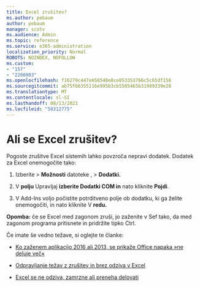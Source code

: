 ```yaml
---
title: Excel zrušitev?
ms.author: pebaum
author: pebaum
manager: scotv
ms.audience: Admin
ms.topic: reference
ms.service: o365-administration
localization_priority: Normal
ROBOTS: NOINDEX, NOFOLLOW
ms.custom:
- "157"
- "2200003"
ms.openlocfilehash: f16279c447e656548e8ce853353766c5c65df156
ms.sourcegitcommit: ab75f66355116e995b3cb5505465b31989339e28
ms.translationtype: MT
ms.contentlocale: sl-SI
ms.lasthandoff: 08/13/2021
ms.locfileid: "58312775"
---
```

# <a name="frequent-excel-crashes"></a>Ali se Excel zrušitev?

Pogoste zrušitve Excel sistemih lahko povzroča nepravi dodatek. Dodatek za Excel onemogočite tako:
  
1. Izberite  \> **Možnosti** datoteke , \> **Dodatki.**

2. V **polju** Upravljaj **izberite Dodatki COM in** nato kliknite **Pojdi**.

3. V Add-Ins voljo počistite potrditveno polje ob dodatku, ki ga želite onemogočiti, in nato kliknite V **redu.**

**Opomba:** če se Excel med zagonom zruši, jo zaženite v Sef tako, da med zagonom programa pritisnete in pridržite tipko Ctrl.
  
Če imate še vedno težave, si oglejte te članke:
  
- [Ko zaženem aplikacijo 2016 ali 2013, se prikaže Office napaka »ne deluje več«](https://support.office.com/article/52bd7985-4e99-4a35-84c8-2d9b8301a2fa.aspx)

- [Odpravljanje težav z zrušitev in brez odziva v Excel](https://support.microsoft.com/help/2758592/how-to-troubleshoot-crashing-and-not-responding-issues-with-excel)

- [Excel se ne odziva, zamrzne ali preneha delovati](https://support.office.com/article/37e7d3c9-9e84-40bf-a805-4ca6853a1ff4.aspx)
